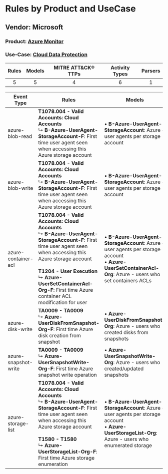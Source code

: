 Rules by Product and UseCase
============================
Vendor: Microsoft
-----------------
### Product: [Azure Monitor](../ds_microsoft_azure_monitor.md)
### Use-Case: [Cloud Data Protection](../../../../UseCases/uc_cloud_data_protection.md)

| Rules | Models | MITRE ATT&CK® TTPs | Activity Types | Parsers |
|:-----:|:------:|:------------------:|:--------------:|:-------:|
|   5   |   5    |         4          |       6        |    1    |

| Event Type    | Rules    | Models    |
| ---- | ---- | ---- |
| azure-blob-read      | <b>T1078.004 - Valid Accounts: Cloud Accounts</b><br> ↳ <b>B-Azure-UserAgent-StorageAccount-F</b>: First time user agent seen when accessing this Azure storage account    |  • <b>B-Azure-UserAgent-StorageAccount</b>: Azure - user agents per storage account    |
| azure-blob-write     | <b>T1078.004 - Valid Accounts: Cloud Accounts</b><br> ↳ <b>B-Azure-UserAgent-StorageAccount-F</b>: First time user agent seen when accessing this Azure storage account    |  • <b>B-Azure-UserAgent-StorageAccount</b>: Azure - user agents per storage account    |
| azure-container-acl  | <b>T1078.004 - Valid Accounts: Cloud Accounts</b><br> ↳ <b>B-Azure-UserAgent-StorageAccount-F</b>: First time user agent seen when accessing this Azure storage account<br><br><b>T1204 - User Execution</b><br> ↳ <b>Azure-UserSetContainerAcl-Org-F</b>: First time Azure container ACL modification for user |  • <b>B-Azure-UserAgent-StorageAccount</b>: Azure - user agents per storage account<br> • <b>Azure-UserSetContainerAcl-Org</b>: Azure - users who set containers ACLs |
| azure-disk-write     | <b>TA0009 - TA0009</b><br> ↳ <b>Azure-UserDiskFromSnapshot-Org-F</b>: First time Azure disk creation from snapshot    |  • <b>Azure-UserDiskFromSnapshot-Org</b>: Azure - users who created disks from snapshots    |
| azure-snapshot-write | <b>TA0009 - TA0009</b><br> ↳ <b>Azure-UserSnapshotWrite-Org-F</b>: First time Azure snapshot write operation    |  • <b>Azure-UserSnapshotWrite-Org</b>: Azure - users who created/updated snapshots    |
| azure-storage-list   | <b>T1078.004 - Valid Accounts: Cloud Accounts</b><br> ↳ <b>B-Azure-UserAgent-StorageAccount-F</b>: First time user agent seen when accessing this Azure storage account<br><br><b>T1580 - T1580</b><br> ↳ <b>Azure-UserStorageList-Org-F</b>: First time Azure storage enumeration    |  • <b>B-Azure-UserAgent-StorageAccount</b>: Azure - user agents per storage account<br> • <b>Azure-UserStorageList-Org</b>: Azure - users who enumerated storage      |